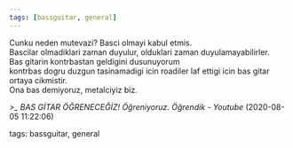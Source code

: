 ```yaml
---
tags: [bassguitar, general]
---
```


Cunku neden mutevazi? Basci olmayi kabul etmis.  
Bascilar olmadiklari zaman duyulur, olduklari zaman duyulamayabilirler.  
Bas gitarin kontrbastan geldigini dusunuyorum  
kontrbas dogru duzgun tasinamadigi icin roadiler laf ettigi icin bas gitar ortaya cikmistir.  
Ona bas demiyoruz, metalciyiz biz.

*>_ BAS GİTAR ÖĞRENECEĞİZ! Öğreniyoruz. Öğrendik - Youtube* (2020-08-05 11:22:06)

tags: bassguitar, general

